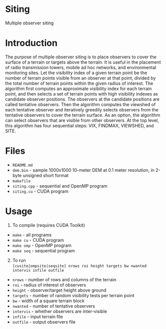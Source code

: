 # Siting
Multiple observer siting

# Introduction
The purpose of multiple observer siting is to place observers to cover the surface of a terrain or targets above the terrain.
It is useful in the placement of radio transmission towers, mobile ad hoc networks, and environmental monitoring sites.
Let the visibility index of a given terrain point be the number of terrain points visible from an observer at that point, divided by the total number of terrain points within the given radius of interest.
The algorithm first computes an approximate visibility index for each terrain point, and then selects a set of terrain points with high visibility indexes as candidate observer positions.
The observers at the candidate positions are called tentative observers.
Then the algorithm computes the viewshed of each tentative observer and iteratively greedily selects observers from the tentative observers to cover the terrain surface.
As an option, the algorithm can select observers that are visible from other observers.
At the top level, this algorithm has four sequential steps: VIX, FINDMAX, VIEWSHED, and SITE.

# Files
* `README.md`
* `dem.bin` - sample 1000x1000 10-meter DEM at 0.1 meter resolution, in 2-byte unsigned short format
* `makefile`
* `siting.cpp` - sequential and OpenMP program
* `siting.cu` - CUDA program

# Usage
1. To compile (requires CUDA Toolkit)
  * `make` - all programs
  * `make cu` - CUDA program
  * `make omp` - OpenMP program
  * `make seq` - sequential program
2. To run  
  `[cusite|ompsite|seqsite] nrows roi height targets bw nwanted intervis infile outfile`
  * `nrows` - number of rows and columns of the terrain
  * `roi` - radius of interest of observers
  * `height` - observer/target height above ground
  * `targets` - number of random visibility tests per terrain point
  * `bw` - width of a square terrain block
  * `nwanted` - number of tentative observers
  * `intervis` - whether observers are inter-visible
  * `infile` - input terrain file
  * `outfile` - output observers file
